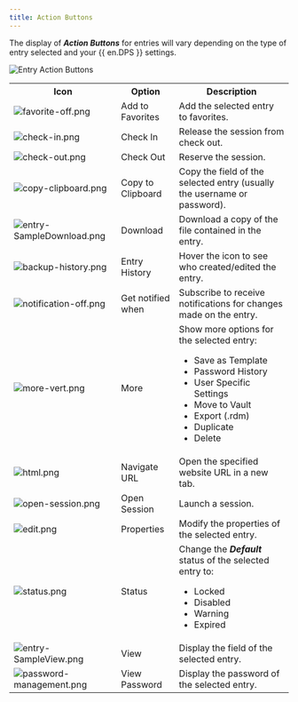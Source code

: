 ```yaml
---
title: Action Buttons
---
```

The display of ***Action Buttons*** for entries will vary depending on the type of entry selected and your {{ en.DPS }} settings. 

![Entry Action Buttons](/img/en/server/serverop8025.png)

<table>
	<tr>
		<th>
Icon
		</th>
		<th>
Option 
		</th>
		<th>
Description 
		</th>
	</tr>
	<tr>
		<td>
<img src="/img/en/server/icons/favorite-off.png" alt="favorite-off.png">
		</td>
		<td>
Add to Favorites 
		</td>
		<td>
Add the selected entry to favorites. 
		</td>
	</tr>
	<tr>
		<td>
<img src="/img/en/server/icons/check-in.png" alt="check-in.png">
		</td>
		<td>
Check In 
		</td>
		<td>
Release the session from check out. 
		</td>
	</tr>
	<tr>
		<td>
<img src="/img/en/server/icons/check-out.png" alt="check-out.png">
		</td>
		<td>
Check Out 
		</td>
		<td>
Reserve the session. 
		</td>
	</tr>
	<tr>
		<td>
<img src="/img/en/server/icons/copy-clipboard.png" alt="copy-clipboard.png">
		</td>
		<td>
Copy to Clipboard 
		</td>
		<td>
Copy the field of the selected entry (usually the username or password). 
		</td>
	</tr>
	<tr>
		<td>
<img src="/img/en/server/icons/entry-SampleDownload.png" alt="entry-SampleDownload.png">
		</td>
		<td>
Download 
		</td>
		<td>
Download a copy of the file contained in the entry. 
		</td>
	</tr>
	<tr>
		<td>
<img src="/img/en/server/icons/backup-history.png" alt="backup-history.png">
		</td>
		<td>
Entry History 
		</td>
		<td>
Hover the icon to see who created/edited the entry. 
		</td>
	</tr>
	<tr>
		<td>
<img src="/img/en/server/icons/notification-off.png" alt="notification-off.png">
		</td>
		<td>
Get notified when 
		</td>
		<td>
Subscribe to receive notifications for changes made on the entry. 
		</td>
	</tr>
	<tr>
		<td>
<img src="/img/en/server/icons/more-vert.png" alt="more-vert.png">
		</td>
		<td>
More 
		</td>
		<td>
Show more options for the selected entry: <br>

* Save as Template 
* Password History 
* User Specific Settings 
* Move to Vault 
* Export (.rdm) 
* Duplicate 
* Delete 
		</td>
	</tr>
	<tr>
		<td>
<img src="/img/en/server/icons/html.png" alt="html.png">
		</td>
		<td>
Navigate URL 
		</td>
		<td>
Open the specified website URL in a new tab. 
		</td>
	</tr>
	<tr>
		<td>
<img src="/img/en/server/icons/open-session.png" alt="open-session.png">
		</td>
		<td>
Open Session 
		</td>
		<td>
Launch a session. 
		</td>
	</tr>
	<tr>
		<td>
<img src="/img/en/server/icons/edit.png" alt="edit.png">
		</td>
		<td>
Properties 
		</td>
		<td>
Modify the properties of the selected entry. 
		</td>
	</tr>
	<tr>
		<td>
<img src="/img/en/server/icons/status.png" alt="status.png">
		</td>
		<td>
Status 
		</td>
		<td>
Change the <b><i>Default</b></i> status of the selected entry to: <br>

* Locked 
* Disabled 
* Warning 
* Expired 
		</td>
	</tr>
	<tr>
		<td>
<img src="/img/en/server/icons/entry-SampleView.png" alt="entry-SampleView.png">
		</td>
		<td>
View 
		</td>
		<td>
Display the field of the selected entry. 
		</td>
	</tr>
	<tr>
		<td>
<img src="/img/en/server/icons/password-management.png" alt="password-management.png">
		</td>
		<td>
View Password 
		</td>
		<td>
Display the password of the selected entry. 
		</td>
	</tr>
</table>


